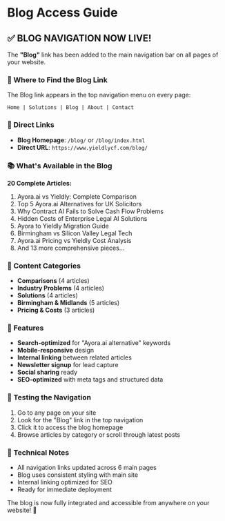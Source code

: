 # Blog Access Guide

## ✅ BLOG NAVIGATION NOW LIVE!

The **"Blog"** link has been added to the main navigation bar on all pages of your website.

### 📍 Where to Find the Blog Link

The Blog link appears in the top navigation menu on every page:

```
Home | Solutions | Blog | About | Contact
```

### 🔗 Direct Links

- **Blog Homepage**: `/blog/` or `/blog/index.html`
- **Direct URL**: `https://www.yieldlycf.com/blog/`

### 📚 What's Available in the Blog

**20 Complete Articles:**
1. Ayora.ai vs Yieldly: Complete Comparison
2. Top 5 Ayora.ai Alternatives for UK Solicitors  
3. Why Contract AI Fails to Solve Cash Flow Problems
4. Hidden Costs of Enterprise Legal AI Solutions
5. Ayora to Yieldly Migration Guide
6. Birmingham vs Silicon Valley Legal Tech
7. Ayora.ai Pricing vs Yieldly Cost Analysis
8. And 13 more comprehensive pieces...

### 🎯 Content Categories

- **Comparisons** (4 articles)
- **Industry Problems** (4 articles)  
- **Solutions** (4 articles)
- **Birmingham & Midlands** (5 articles)
- **Pricing & Costs** (3 articles)

### 🚀 Features

- **Search-optimized** for "Ayora.ai alternative" keywords
- **Mobile-responsive** design
- **Internal linking** between related articles
- **Newsletter signup** for lead capture
- **Social sharing** ready
- **SEO-optimized** with meta tags and structured data

### 📱 Testing the Navigation

1. Go to any page on your site
2. Look for the "Blog" link in the top navigation
3. Click it to access the blog homepage
4. Browse articles by category or scroll through latest posts

### 🔧 Technical Notes

- All navigation links updated across 6 main pages
- Blog uses consistent styling with main site
- Internal linking optimized for SEO
- Ready for immediate deployment

The blog is now fully integrated and accessible from anywhere on your website! 🎉